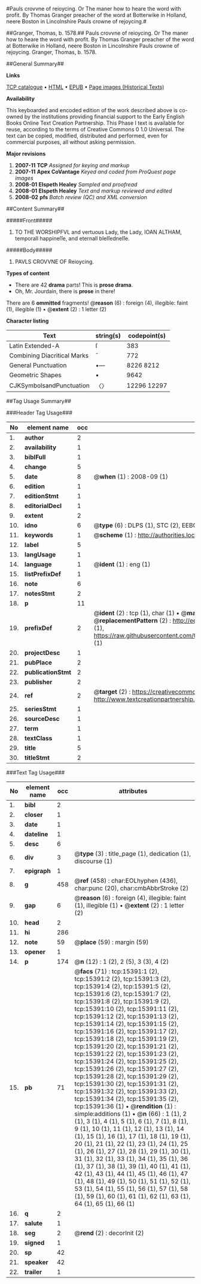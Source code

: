 #Pauls crovvne of reioycing. Or The maner how to heare the word with profit. By Thomas Granger preacher of the word at Botterwike in Holland, neere Boston in Lincolnshire Pauls crowne of rejoycing.#

##Granger, Thomas, b. 1578.##
Pauls crovvne of reioycing. Or The maner how to heare the word with profit. By Thomas Granger preacher of the word at Botterwike in Holland, neere Boston in Lincolnshire
Pauls crowne of rejoycing.
Granger, Thomas, b. 1578.

##General Summary##

**Links**

[TCP catalogue](http://www.ota.ox.ac.uk/tcp/)  • 
[HTML](http://tei.it.ox.ac.uk/tcp/Texts-HTML/free/A02/A02036.html)  • 
[EPUB](http://tei.it.ox.ac.uk/tcp/Texts-EPUB/free/A02/A02036.epub) • 
[Page images (Historical Texts)](https://data.historicaltexts.jisc.ac.uk/view?pubId=eebo-99850204e&pageId=eebo-99850204e-15391-1)

**Availability**

This keyboarded and encoded edition of the
	       work described above is co-owned by the institutions
	       providing financial support to the Early English Books
	       Online Text Creation Partnership. This Phase I text is
	       available for reuse, according to the terms of Creative
	       Commons 0 1.0 Universal. The text can be copied,
	       modified, distributed and performed, even for
	       commercial purposes, all without asking permission.

**Major revisions**

1. __2007-11__ __TCP__ *Assigned for keying and markup*
1. __2007-11__ __Apex CoVantage__ *Keyed and coded from ProQuest page images*
1. __2008-01__ __Elspeth Healey__ *Sampled and proofread*
1. __2008-01__ __Elspeth Healey__ *Text and markup reviewed and edited*
1. __2008-02__ __pfs__ *Batch review (QC) and XML conversion*

##Content Summary##

#####Front#####

1. TO THE WORSHIPFVL and vertuous Lady, the Lady, IOAN ALTHAM, temporall happineſſe, and eternall bleſſedneſſe.

#####Body#####

1. PAVLS CROVVNE OF Reioycing.

**Types of content**

  * There are 42 **drama** parts! This is **prose drama**.
  * Oh, Mr. Jourdain, there is **prose** in there!

There are 6 **ommitted** fragments! 
 @__reason__ (6) : foreign (4), illegible: faint (1), illegible (1)  •  @__extent__ (2) : 1 letter (2)

**Character listing**


|Text|string(s)|codepoint(s)|
|---|---|---|
|Latin Extended-A|ſ|383|
|Combining             Diacritical Marks|̄|772|
|General Punctuation|•—|8226 8212|
|Geometric Shapes|▪|9642|
|CJKSymbolsandPunctuation|〈〉|12296 12297|

##Tag Usage Summary##

###Header Tag Usage###

|No|element name|occ|attributes|
|---|---|---|---|
|1.|__author__|2||
|2.|__availability__|1||
|3.|__biblFull__|1||
|4.|__change__|5||
|5.|__date__|8| @__when__ (1) : 2008-09 (1)|
|6.|__edition__|1||
|7.|__editionStmt__|1||
|8.|__editorialDecl__|1||
|9.|__extent__|2||
|10.|__idno__|6| @__type__ (6) : DLPS (1), STC (2), EEBO-CITATION (1), PROQUEST (1), VID (1)|
|11.|__keywords__|1| @__scheme__ (1) : http://authorities.loc.gov/ (1)|
|12.|__label__|5||
|13.|__langUsage__|1||
|14.|__language__|1| @__ident__ (1) : eng (1)|
|15.|__listPrefixDef__|1||
|16.|__note__|6||
|17.|__notesStmt__|2||
|18.|__p__|11||
|19.|__prefixDef__|2| @__ident__ (2) : tcp (1), char (1)  •  @__matchPattern__ (2) : ([0-9\-]+):([0-9IVX]+) (1), (.+) (1)  •  @__replacementPattern__ (2) : http://eebo.chadwyck.com/downloadtiff?vid=$1&page=$2 (1), https://raw.githubusercontent.com/textcreationpartnership/Texts/master/tcpchars.xml#$1 (1)|
|20.|__projectDesc__|1||
|21.|__pubPlace__|2||
|22.|__publicationStmt__|2||
|23.|__publisher__|2||
|24.|__ref__|2| @__target__ (2) : https://creativecommons.org/publicdomain/zero/1.0/ (1), http://www.textcreationpartnership.org/docs/. (1)|
|25.|__seriesStmt__|1||
|26.|__sourceDesc__|1||
|27.|__term__|1||
|28.|__textClass__|1||
|29.|__title__|5||
|30.|__titleStmt__|2||


###Text Tag Usage###

|No|element name|occ|attributes|
|---|---|---|---|
|1.|__bibl__|2||
|2.|__closer__|1||
|3.|__date__|1||
|4.|__dateline__|1||
|5.|__desc__|6||
|6.|__div__|3| @__type__ (3) : title_page (1), dedication (1), discourse (1)|
|7.|__epigraph__|1||
|8.|__g__|458| @__ref__ (458) : char:EOLhyphen (436), char:punc (20), char:cmbAbbrStroke (2)|
|9.|__gap__|6| @__reason__ (6) : foreign (4), illegible: faint (1), illegible (1)  •  @__extent__ (2) : 1 letter (2)|
|10.|__head__|2||
|11.|__hi__|286||
|12.|__note__|59| @__place__ (59) : margin (59)|
|13.|__opener__|1||
|14.|__p__|174| @__n__ (12) : 1 (2), 2 (5), 3 (3), 4 (2)|
|15.|__pb__|71| @__facs__ (71) : tcp:15391:1 (2), tcp:15391:2 (2), tcp:15391:3 (2), tcp:15391:4 (2), tcp:15391:5 (2), tcp:15391:6 (2), tcp:15391:7 (2), tcp:15391:8 (2), tcp:15391:9 (2), tcp:15391:10 (2), tcp:15391:11 (2), tcp:15391:12 (2), tcp:15391:13 (2), tcp:15391:14 (2), tcp:15391:15 (2), tcp:15391:16 (2), tcp:15391:17 (2), tcp:15391:18 (2), tcp:15391:19 (2), tcp:15391:20 (2), tcp:15391:21 (2), tcp:15391:22 (2), tcp:15391:23 (2), tcp:15391:24 (2), tcp:15391:25 (2), tcp:15391:26 (2), tcp:15391:27 (2), tcp:15391:28 (2), tcp:15391:29 (2), tcp:15391:30 (2), tcp:15391:31 (2), tcp:15391:32 (2), tcp:15391:33 (2), tcp:15391:34 (2), tcp:15391:35 (2), tcp:15391:36 (1)  •  @__rendition__ (1) : simple:additions (1)  •  @__n__ (66) : 1 (1), 2 (1), 3 (1), 4 (1), 5 (1), 6 (1), 7 (1), 8 (1), 9 (1), 10 (1), 11 (1), 12 (1), 13 (1), 14 (1), 15 (1), 16 (1), 17 (1), 18 (1), 19 (1), 20 (1), 21 (1), 22 (1), 23 (1), 24 (1), 25 (1), 26 (1), 27 (1), 28 (1), 29 (1), 30 (1), 31 (1), 32 (1), 33 (1), 34 (1), 35 (1), 36 (1), 37 (1), 38 (1), 39 (1), 40 (1), 41 (1), 42 (1), 43 (1), 44 (1), 45 (1), 46 (1), 47 (1), 48 (1), 49 (1), 50 (1), 51 (1), 52 (1), 53 (1), 54 (1), 55 (1), 56 (1), 57 (1), 58 (1), 59 (1), 60 (1), 61 (1), 62 (1), 63 (1), 64 (1), 65 (1), 66 (1)|
|16.|__q__|2||
|17.|__salute__|1||
|18.|__seg__|2| @__rend__ (2) : decorInit (2)|
|19.|__signed__|1||
|20.|__sp__|42||
|21.|__speaker__|42||
|22.|__trailer__|1||
